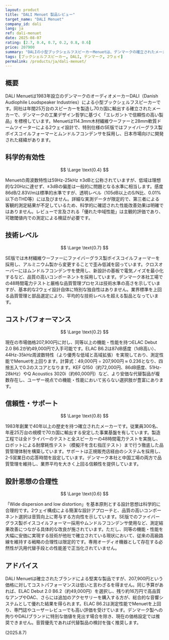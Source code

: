 ```yaml
---
layout: product
title: "DALI Menuet 製品レビュー"
target_name: "DALI Menuet"
company_id: dali
lang: ja
ref: dali-menuet
date: 2025-08-07
rating: [2.7, 0.4, 0.7, 0.2, 0.8, 0.6]
price: 207900
summary: "DALIの小型ブックシェルフスピーカーMenuetは、デンマークの確立されたメーカーによる堅実な設計と品質を持つが、同等性能をより安価に実現する競合製品の存在により、コストパフォーマンスで大きく劣る製品です。"
tags: [ブックシェルフスピーカー, DALI, デンマーク, 2ウェイ]
permalink: /products/ja/dali-menuet/
---
```


## 概要

DALI Menuetは1983年設立のデンマークのオーディオメーカーDALI（Danish Audiophile Loudspeaker Industries）による小型ブックシェルフスピーカーです。同社は年間25万台のスピーカーを製造し70カ国に輸出する確立されたメーカーで、デンマークの工業デザイン哲学に基づく「エレガントで信頼性の高い製品」を標榜しています。Menuetは114.3mm木材繊維ウーファーと28mm軟質ドームツイーターによる2ウェイ設計で、特別仕様のSE版ではファイバーグラス製ボイスコイルフォーマーとムンドルフコンデンサを採用し、日本市場向けに開発された経緯があります。

## 科学的有効性

$$ \Large \text{0.4} $$

Menuetの周波数特性は59Hz-25kHz ±3dBと公称されていますが、低域は理想的な20Hzに達せず、±3dBの偏差は一般的に問題となる水準に相当します。感度86dB/2.83V/mは標準的水準ですが、透明レベル（105dB以上のS/N比、0.01%以下のTHD等）には及びません。詳細な実測データが限定的で、第三者による客観的測定結果が不足しているため、科学的に確認された性能改善効果は明確ではありません。レビューで言及される「優れた中域性能」は主観的評価であり、可聴閾値内での測定による検証が必要です。

## 技術レベル

$$ \Large \text{0.7} $$

SE版では木材繊維ウーファーにファイバーグラス製ボイスコイルフォーマーを採用し、アルミニウム製から変更することで歪み低減を図っています。クロスオーバーにはムンドルフコンデンサを使用し、新設計の基板で電気ノイズを最小化するなど、品質の高いコンポーネントを採用しています。デンマーク本社工場での48時間電力テストと厳格な品質管理プロセスは技術水準の高さを示していますが、基本的な2ウェイ設計自体に特別な独自性はありません。業界標準を上回る品質管理と部品選定により、平均的な技術レベルを超える製品となっています。

## コストパフォーマンス

$$ \Large \text{0.2} $$

現在の市場価格207,900円に対し、同等以上の機能・性能を持つELAC Debut 2.0 B6.2が約49,000円で入手可能です。ELAC B6.2は87dB感度（1dB高い）、44Hz-35kHz周波数特性（より優秀な低域と高域拡張）を実現しており、測定性能でMenuetを上回ります。計算式：49,000円 ÷ 207,900円 ≈ 0.236となり、四捨五入で0.2のスコアとなります。KEF Q150（約72,000円、86dB感度、51Hz-28kHz）やQ Acoustics 3020i（約60,000円）など、より安価な代替製品が複数存在し、ユーザー視点での機能・性能において劣らない選択肢が豊富にあります。

## 信頼性・サポート

$$ \Large \text{0.8} $$

1983年創業で40年以上の歴史を持つ確立されたメーカーです。従業員300名、年産25万台の規模で70カ国に輸出する安定した事業基盤を有しています。製造工程では全ドライバーのテストと全スピーカーの48時間電力テストを実施し、ロボットによる耐摩耗性テスト（模擬汗を含む指圧テスト）まで行う徹底した品質管理体制を構築しています。サポートは正規販売店経由のシステムを採用し、2-5営業日の応答時間を設定しています。デンマーク本社と中国工場の両方で品質管理を維持し、業界平均を大きく上回る信頼性を提供しています。

## 設計思想の合理性

$$ \Large \text{0.6} $$

「Wide dispersion and low distortion」を基本原則とする設計思想は科学的に合理的です。2ウェイ構成による簡潔な設計アプローチと、品質の高いコンポーネント選択は音質向上に寄与する方向性を示しています。SE版でのファイバーグラス製ボイスコイルフォーマー採用やムンドルフコンデンサ使用など、測定結果改善につながる具体的な改良が施されています。ただし、同等の機能・性能を大幅に安価に実現する技術が他社で確立されている現状において、従来の高級路線を維持する戦略の合理性は限定的です。専用オーディオ機器として存在する必然性が汎用代替手段との性能差で正当化されていません。

## アドバイス

DALI Menuetは確立されたブランドによる堅実な製品ですが、207,900円という価格に対してコストパフォーマンスは低いと言わざるを得ません。同じ予算があれば、ELAC Debut 2.0 B6.2（約49,000円）を選択し、残り約16万円で高品質なアンプやDAC、さらには追加のアクセサリーを購入する方が、総合的な音響システムとして優れた結果を得られます。ELAC B6.2は測定性能でMenuetを上回り、専門誌やユーザーレビューでも高い評価を受けています。デンマーク製への拘りやDALIブランドに特別な価値を見出す場合を除き、現在の価格設定では推奨できません。音質優先であれば代替製品の検討を強く推奨します。

(2025.8.7)
